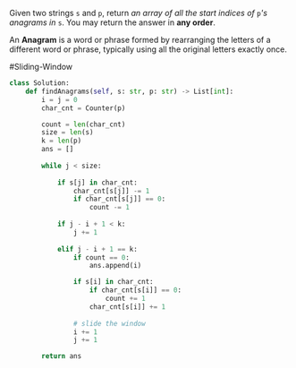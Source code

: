 Given two strings `s` and `p`, return _an array of all the start indices of_ `p`_'s anagrams in_ `s`. You may return the answer in **any order**.

An **Anagram** is a word or phrase formed by rearranging the letters of a different word or phrase, typically using all the original letters exactly once.

#Sliding-Window 

```python
class Solution:
    def findAnagrams(self, s: str, p: str) -> List[int]:
        i = j = 0
        char_cnt = Counter(p)

        count = len(char_cnt)
        size = len(s)
        k = len(p)
        ans = []
        
        while j < size:
            
            if s[j] in char_cnt:
                char_cnt[s[j]] -= 1
                if char_cnt[s[j]] == 0:
                    count -= 1
            
            if j - i + 1 < k:
                j += 1
            
            elif j - i + 1 == k:
                if count == 0:
                    ans.append(i)

                if s[i] in char_cnt:
                    if char_cnt[s[i]] == 0:
                        count += 1    
                    char_cnt[s[i]] += 1
                
                # slide the window
                i += 1
                j += 1

        return ans
```